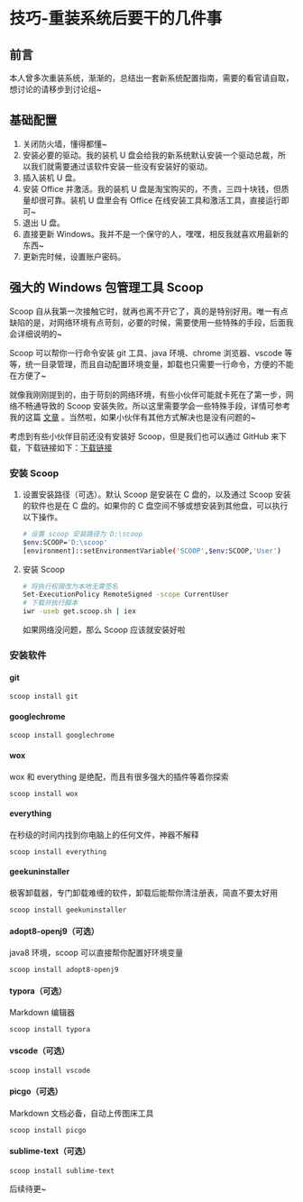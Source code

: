 # 技巧-重装系统后要干的几件事

## 前言
本人曾多次重装系统，渐渐的，总结出一套新系统配置指南，需要的看官请自取，想讨论的请移步到讨论组~

## 基础配置
1. 关闭防火墙，懂得都懂~
2. 安装必要的驱动。我的装机 U 盘会给我的新系统默认安装一个驱动总裁，所以我们就需要通过该软件安装一些没有安装好的驱动。
3. 插入装机 U 盘。
4. 安装 Office 并激活。我的装机 U 盘是淘宝购买的，不贵，三四十块钱，但质量却很可靠。装机 U 盘里会有 Office 在线安装工具和激活工具，直接运行即可~
5. 退出 U 盘。
6. 直接更新 Windows。我并不是一个保守的人，嘿嘿，相反我就喜欢用最新的东西~
7. 更新完时候，设置账户密码。

## 强大的 Windows 包管理工具 Scoop
Scoop 自从我第一次接触它时，就再也离不开它了，真的是特别好用。唯一有点缺陷的是，对网络环境有点苛刻，必要的时候，需要使用一些特殊的手段，后面我会详细说明的~

Scoop 可以帮你一行命令安装 git 工具、java 环境、chrome 浏览器、vscode 等等，统一目录管理，而且自动配置环境变量，卸载也只需要一行命令，方便的不能在方便了~

就像我刚刚提到的，由于苛刻的网络环境，有些小伙伴可能就卡死在了第一步，网络不畅通导致的 Scoop 安装失败。所以这里需要学会一些特殊手段，详情可参考我的这篇 [文章](../../../2020/2020-07/2020-07-24/技巧-用Docker科学上网.md) 。当然啦，如果小伙伴有其他方式解决也是没有问题的~

考虑到有些小伙伴目前还没有安装好 Scoop，但是我们也可以通过 GitHub 来下载，下载链接如下：[下载链接](https://github.com/shadowsocks/shadowsocks-windows/releases)

### 安装 Scoop
1. 设置安装路径（可选）。默认 Scoop 是安装在 C 盘的，以及通过 Scoop 安装的软件也是在 C 盘的。如果你的 C 盘空间不够或想安装到其他盘，可以执行以下操作。

    ```bash
    # 设置 scoop 安装路径为 D:\scoop
    $env:SCOOP='D:\scoop'
    [environment]::setEnvironmentVariable('SCOOP',$env:SCOOP,'User')
    ```

2. 安装 Scoop

    ```bash
    # 将执行权限改为本地无需签名
    Set-ExecutionPolicy RemoteSigned -scope CurrentUser
    # 下载并执行脚本
    iwr -useb get.scoop.sh | iex
    ```
    如果网络没问题，那么 Scoop 应该就安装好啦

### 安装软件
#### git
```
scoop install git
```

#### googlechrome
```
scoop install googlechrome
```

#### wox
wox 和 everything 是绝配，而且有很多强大的插件等着你探索
```
scoop install wox
```

#### everything
在秒级的时间内找到你电脑上的任何文件，神器不解释
```
scoop install everything
```

#### geekuninstaller
极客卸载器，专门卸载难缠的软件，卸载后能帮你清注册表，简直不要太好用
```
scoop install geekuninstaller
```

#### adopt8-openj9（可选）
java8 环境，scoop 可以直接帮你配置好环境变量
```
scoop install adopt8-openj9
```

#### typora（可选）
Markdown 编辑器
```
scoop install typora
```

#### vscode（可选）
```
scoop install vscode
```

#### picgo（可选）
Markdown 文档必备，自动上传图床工具
```
scoop install picgo
```

#### sublime-text（可选）
```
scoop install sublime-text
```

后续待更~
